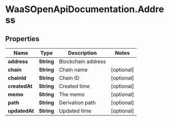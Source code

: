 # WaaSOpenApiDocumentation.Address

## Properties

Name | Type | Description | Notes
------------ | ------------- | ------------- | -------------
**address** | **String** | Blockchain address | 
**chain** | **String** | Chain name | [optional] 
**chainId** | **String** | Chain ID | [optional] 
**createdAt** | **String** | Created time | [optional] 
**memo** | **String** | The memo | [optional] 
**path** | **String** | Derivation path | [optional] 
**updatedAt** | **String** | Updated time | [optional] 


